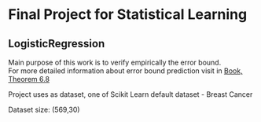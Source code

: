 # Final Project for Statistical Learning 

## LogisticRegression

Main purpose of this work is to verify empirically the error bound. <br>
For more detailed information about error bound prediction visit in [Book, Theorem 6.8](https://www.cs.huji.ac.il/~shais/UnderstandingMachineLearning/understanding-machine-learning-theory-algorithms.pdf)

Project uses as dataset, one of Scikit Learn default dataset - Breast Cancer

Dataset size: (569,30)



